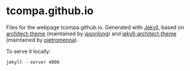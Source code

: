 tcompa.github.io
================

Files for the webpage tcompa.github.io.
Generated with <a href="http://jekyllrb.com">Jekyll</a>, based on <a href="https://github.com/jasonlong/architect-theme">architect-theme</a> (maintained by <a href="https://github.com/jasonlong">jasonlong</a>) and <a href="https://github.com/pietromenna/jekyll-architect-theme">jekyll-architect-theme</a> (maintained by <a href="https://github.com/pietromenna">pietromenna</a>).


To serve it locally:
```
jekyll --server 4000
```
